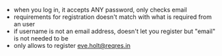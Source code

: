 - when you log in, it accepts ANY password, only checks email
- requirements for registration doesn't match with what is required from an user
- if username is not an email address, doesn't let you register but "email" is not needed to be
- only allows to register eve.holt@reqres.in
